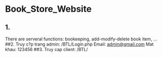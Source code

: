 # Book_Store_Website
## 1.
There are serveral functions: bookeeping, add-modify-delete book item, ...
##2.
Truy c?p trang admin: /BTL/Login.php
Email: admin@gmail.com
Mat khau: 123456
##3.
Truy cap client: /BTL/

